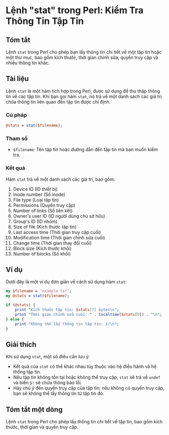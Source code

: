 <!--
Meta Description: # Lệnh "stat" trong Perl: Kiểm Tra Thông Tin Tập Tin ## Tóm tắt Lệnh `stat` trong Perl cho phép bạn lấy thông tin chi tiết về một tập tin hoặc một thư...
Meta Keywords: tin, tập, stat, thông, một
-->

# Lệnh "stat" trong Perl: Kiểm Tra Thông Tin Tập Tin

## Tóm tắt
Lệnh `stat` trong Perl cho phép bạn lấy thông tin chi tiết về một tập tin hoặc một thư mục, bao gồm kích thước, thời gian chỉnh sửa, quyền truy cập và nhiều thông tin khác.

## Tài liệu
Lệnh `stat` là một hàm tích hợp trong Perl, được sử dụng để thu thập thông tin về các tập tin. Khi bạn gọi hàm `stat`, nó trả về một danh sách các giá trị chứa thông tin liên quan đến tập tin được chỉ định.

### Cú pháp
```perl
@stats = stat($filename);
```

### Tham số
- `$filename`: Tên tập tin hoặc đường dẫn đến tập tin mà bạn muốn kiểm tra.

### Kết quả
Hàm `stat` trả về một danh sách các giá trị, bao gồm:
1. Device ID (ID thiết bị)
2. Inode number (Số inode)
3. File type (Loại tập tin)
4. Permissions (Quyền truy cập)
5. Number of links (Số liên kết)
6. Owner's user ID (ID người dùng chủ sở hữu)
7. Group's ID (ID nhóm)
8. Size of file (Kích thước tập tin)
9. Last access time (Thời gian truy cập cuối)
10. Modification time (Thời gian chỉnh sửa cuối)
11. Change time (Thời gian thay đổi cuối)
12. Block size (Kích thước khối)
13. Number of blocks (Số khối)

## Ví dụ
Dưới đây là một ví dụ đơn giản về cách sử dụng hàm `stat`:

```perl
my $filename = 'example.txt';
my @stats = stat($filename);

if (@stats) {
    print "Kích thước tập tin: $stats[7] bytes\n";
    print "Thời gian chỉnh sửa cuối: " . localtime($stats[9]) . "\n";
} else {
    print "Không thể lấy thông tin tập tin: $!\n";
}
```

## Giải thích
Khi sử dụng `stat`, một số điều cần lưu ý:
- Kết quả của `stat` có thể khác nhau tùy thuộc vào hệ điều hành và hệ thống tập tin.
- Nếu tập tin không tồn tại hoặc không thể truy cập, `stat` sẽ trả về `undef` và biến `$!` sẽ chứa thông báo lỗi.
- Hãy chú ý đến quyền truy cập của tập tin; nếu không có quyền truy cập, bạn sẽ không thể lấy thông tin từ tập tin đó.

## Tóm tắt một dòng
Lệnh `stat` trong Perl cho phép lấy thông tin chi tiết về tập tin, bao gồm kích thước, thời gian và quyền truy cập.